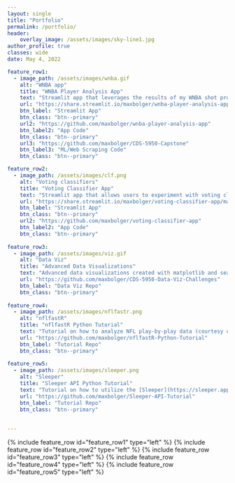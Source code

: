 ```yaml
---
layout: single
title: "Portfolio"
permalink: /portfolio/
header:
    overlay_image: /assets/images/sky-line1.jpg
author_profile: true
classes: wide
date: May 4, 2022

feature_row1:
  - image_path: /assets/images/wnba.gif
    alt: "WNBA app"
    title: "WNBA Player Analysis App"
    text: "Streamlit app that leverages the results of my WNBA shot probability model and turns it into an interactive UI."
    url: "https://share.streamlit.io/maxbolger/wnba-player-analysis-app/main"
    btn_label: "Streamlit App"
    btn_class: "btn--primary"
    url2: "https://github.com/maxbolger/wnba-player-analysis-app"
    btn_label2: "App Code"
    btn_class: "btn--primary"
    url3: "https://github.com/maxbolger/CDS-5950-Capstone"
    btn_label3: "ML/Web Scraping Code"
    btn_class: "btn--primary"

feature_row2:
  - image_path: /assets/images/clf.png
    alt: "Voting classifiers"
    title: "Voting Classifier App"
    text: "Streamlit app that allows users to experiment with voting classifiers by using the Palmer Penguins data."
    url: "https://share.streamlit.io/maxbolger/voting-classifier-app/main"
    btn_label: "Streamlit App"
    btn_class: "btn--primary"
    url2: "https://github.com/maxbolger/voting-classifier-app"
    btn_label2: "App Code"
    btn_class: "btn--primary"
    
feature_row3:
  - image_path: /assets/images/viz.gif
    alt: "Data Viz"
    title: "Advanced Data Visualizations"
    text: "Advanced data visualizations created with matplotlib and seaborn using #TidyTuesday data"
    url: "https://github.com/maxbolger/CDS-5950-Data-Viz-Challenges"
    btn_label: "Data Viz Repo"
    btn_class: "btn--primary"
    
feature_row4:
  - image_path: /assets/images/nflfastr.png
    alt: "nflfastR"
    title: "nflfastR Python Tutorial"
    text: "Tutorial on how to analyze NFL play-by-play data (courtesy of [nflfastR](https://www.nflfastr.com/)) using python and its data science resources. Covers basic python syntax, exploratory data analysis (EDA), one-hot encoding, data visualization, creating a function, and more!"
    url: "https://github.com/maxbolger/nflfastR-Python-Tutorial"
    btn_label: "Tutorial Repo"
    btn_class: "btn--primary"
    
feature_row5:
  - image_path: /assets/images/sleeper.png
    alt: "Sleeper"
    title: "Sleeper API Python Tutorial"
    text: "Tutorial on how to utilize the [Sleeper](https://sleeper.app) API to obtain data and run analyses on fantasy football leagues. Covers basic python syntax and utilizes multiple packages."
    url: "https://github.com/maxbolger/Sleeper-API-Tutorial"
    btn_label: "Tutorial Repo"
    btn_class: "btn--primary"
    
    
---
```


{% include feature_row id="feature_row1" type="left" %}
<a name="WNBA Project"></a>
{% include feature_row id="feature_row2" type="left" %}
<a name="Voting Classifier"></a>
{% include feature_row id="feature_row3" type="left" %}
<a name="Data Viz"></a>
{% include feature_row id="feature_row4" type="left" %}
<a name="nflfastr tutorial"></a>
{% include feature_row id="feature_row5" type="left" %}
<a name="Sleeper tutorial"></a>
